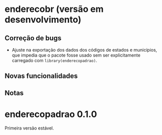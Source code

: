 # enderecobr (versão em desenvolvimento)

## Correção de bugs

- Ajuste na exportação dos dados dos códigos de estados e municípios, que
impedia que o pacote fosse usado sem ser explicitamente carregado com
`library(enderecopadrao)`.

## Novas funcionalidades

## Notas

# enderecopadrao 0.1.0

Primeira versão estável.
